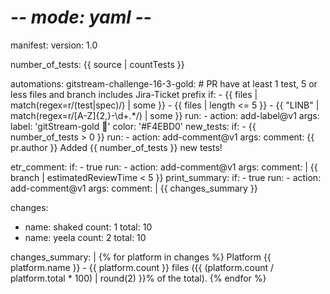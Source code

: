 # -*- mode: yaml -*-

manifest:
  version: 1.0

number_of_tests: {{ source | countTests }}

automations:
  gitstream-challenge-16-3-gold:
    # PR have at least 1 test, 5 or less files and branch includes Jira-Ticket prefix
    if:
      - {{ files | match(regex=r/(test|spec)/) | some }}
      - {{ files | length <= 5 }}
      - {{ "LINB" | match(regex=r/[A-Z]{2,}-\d+.*/) | some }} 
    run:
      - action: add-label@v1
        args:
          label: 'gitStream-gold 🥇'
          color: '#F4EBD0'
  new_tests:
    if: 
      - {{ number_of_tests > 0 }}
    run:
      - action: add-comment@v1
        args:
          comment: {{ pr.author }} Added {{ number_of_tests }} new tests!
            
  etr_comment:
    if:
      - true
    run:
      - action: add-comment@v1
        args:
          comment: |
            {{ branch | estimatedReviewTime < 5 }}
  print_summary:
    if: 
      - true
    run:
      - action: add-comment@v1
        args:
          comment: |
            {{ changes_summary }}

changes:
  - name: shaked
    count: 1
    total: 10
  - name: yeela
    count: 2
    total: 10

changes_summary: |
  {% for platform in changes %}
  Platform {{ platform.name }} - {{ platform.count }} files ({{ (platform.count / platform.total * 100) | round(2) }}% of the total).
  {% endfor %}

